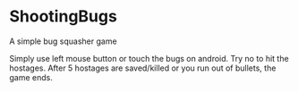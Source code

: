 # ShootingBugs
A simple bug squasher game

Simply use left mouse button or touch the bugs on android. Try no to hit the hostages.
After 5 hostages are saved/killed or you run out of bullets, the game ends.
